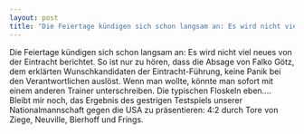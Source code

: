 ```yaml
---
layout: post
title: "Die Feiertage kündigen sich schon langsam an: Es wird nicht viel neues von der Eintracht berichtet."
---
```


Die Feiertage kündigen sich schon langsam an: Es wird nicht viel neues von der Eintracht berichtet. So ist nur zu hören, dass die Absage von Falko Götz, dem erklärten Wunschkandidaten der Eintracht-Führung, keine Panik bei den Verantwortlichen auslöst. Wenn man wollte, könnte man sofort mit einem anderen Trainer unterschreiben. Die typischen Floskeln eben....  
Bleibt mir noch, das Ergebnis des gestrigen Testspiels unserer Nationalmannschaft gegen die USA zu präsentieren: 4:2 durch Tore von Ziege, Neuville, Bierhoff und Frings.
